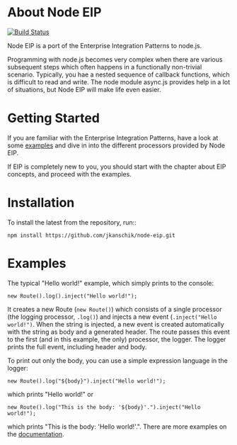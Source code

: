# About Node EIP
[![Build Status](https://secure.travis-ci.org/jkanschik/node-eip.png)](http://travis-ci.org/jkanschik/node-eip)

Node EIP is a port of the Enterprise Integration Patterns to node.js.

Programming with node.js becomes very complex when there are various subsequent steps
which often happens in a functionally non-trivial scenario.
Typically, you hae a nested sequence of callback functions, which is difficult to read and write.
The node module async.js provides help in a lot of situations, but Node EIP will make life even easier.

# Getting Started

If you are familiar with the Enterprise Integration Patterns, have a look at some [examples](http://jkanschik.github.com/node-eip/doc/general/examples)
and dive in into the different processors provided by Node EIP.

If EIP is completely new to you, you should start with the chapter about EIP concepts, and proceed with the examples. 

# Installation

To install the latest from the repository, run::

    npm install https://github.com/jkanschik/node-eip.git

# Examples

The typical "Hello world!" example, which simply prints to the console:

    new Route().log().inject("Hello world!");
    
It creates a new Route (`new Route()`)
which consists of a single processor (the logging processor, `.log()`)
and injects a new event (`.inject("Hello world!")`.
When the string is injected, a new event is created automatically with the string as body and a generated header.
The route passes this event to the first (and in this example, the only) processor, the logger.
The logger prints the full event, including header and body.

To print out only the body, you can use a simple expression language in the logger:

    new Route().log("${body}").inject("Hello world!");

which prints "Hello world!" or

	new Route().log("This is the body: '${body}'.").inject("Hello world!");
	
which prints "This is the body: 'Hello world!'.".
There are more examples on the [documentation](http://jkanschik.github.com/node-eip/doc/).
